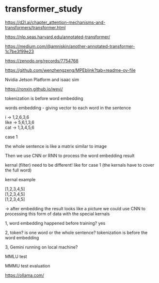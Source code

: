 # transformer_study


https://d2l.ai/chapter_attention-mechanisms-and-transformers/transformer.html


https://nlp.seas.harvard.edu/annotated-transformer/

https://medium.com/@amniskin/another-annotated-transformer-1c7be3f99e23



https://zenodo.org/records/7754768

https://github.com/wenzhengzeng/MPEblink?tab=readme-ov-file

Nvidia
Jetson Platform and isaac sim



https://ronxin.github.io/wevi/



tokenization is before word embedding

words embedding - giving vector to each word in the sentence 

i    -> 1,2,6,3,6\
like -> 5,6,1,3,6\
cat  -> 1,3,4,5,6

case 1

the whole sentence is like a matrix similar to image

Then we use CNN or RNN to process the word embedding result

kernal (filter) need to be different! like for case 1 (the kernals have to cover the full word)

kernal example

[1,2,3,4,5]\
[1,2,3,4,5]\
[1,2,3,4,5]

 -> after embedding the result looks like a picture we could use CNN to processing this form of data with the special kernals
 
1, word embedding happened before training? yes

2, token? is one word or the whole sentence? tokenization is before the word embedding

3, Gemini running on local machine? 

MMLU test

MMMU test evaluation


https://ollama.com/
